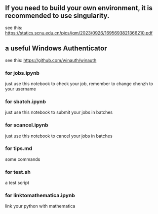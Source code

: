 ## If you need to build your own environment, it is recommended to use singularity.
see this:   https://statics.scnu.edu.cn/pics/iqm/2023/0926/1695693821366210.pdf

## a useful Windows Authenticator
see this: https://github.com/winauth/winauth

### for jobs.ipynb
 just use this notebook to check your job, remember to change chenzh to your username

### for sbatch.ipynb
 just use this notebook to submit your jobs in batches

### for scancel.ipynb
 just use this notebook to cancel your jobs in batches

### for tips.md
 some commands

### for test.sh
 a test script

### for linktomathematica.ipynb
link your python with mathematica
